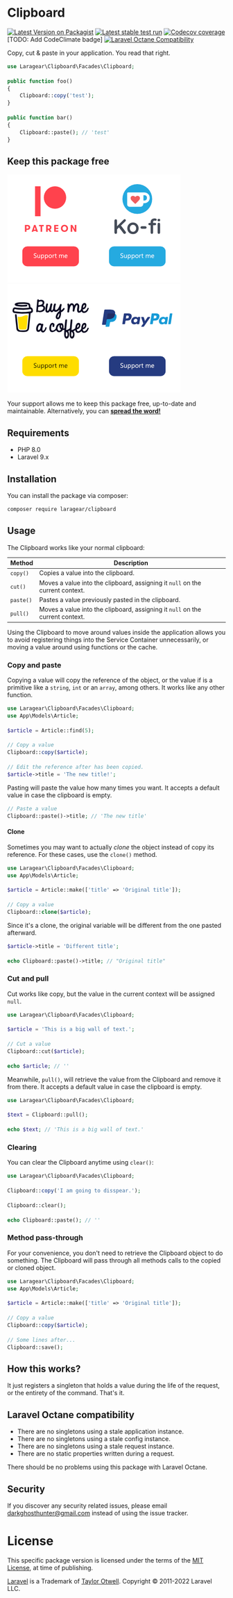 # Clipboard 
[![Latest Version on Packagist](https://img.shields.io/packagist/v/laragear/clipboard.svg)](https://packagist.org/packages/laragear/clipboard) [![Latest stable test run](https://github.com/Laragear/Clipboard/workflows/Tests/badge.svg)](https://github.com/Laragear/Clipboard/actions) [![Codecov coverage](https://codecov.io/gh/Laragear/Clipboard/branch/1.x/graph/badge.svg?token=Io2axyOxnY)](https://codecov.io/gh/Laragear/Clipboard) [TODO: Add CodeClimate badge] [![Laravel Octane Compatibility](https://img.shields.io/badge/Laravel%20Octane-Compatible-success?style=flat&logo=laravel)](https://laravel.com/docs/9.x/octane#introduction)

Copy, cut & paste in your application. You read that right.

```php
use Laragear\Clipboard\Facades\Clipboard;

public function foo()
{
    Clipboard::copy('test');
}

public function bar()
{
    Clipboard::paste(); // 'test'
}
```

## Keep this package free

[![](.assets/patreon.png)](https://patreon.com/packagesforlaravel)[![](.assets/ko-fi.png)](https://ko-fi.com/DarkGhostHunter)[![](.assets/buymeacoffee.png)](https://www.buymeacoffee.com/darkghosthunter)[![](.assets/paypal.png)](https://www.paypal.com/paypalme/darkghosthunter)

Your support allows me to keep this package free, up-to-date and maintainable. Alternatively, you can **[spread the word!](http://twitter.com/share?text=I%20am%20using%20this%20cool%20PHP%20package&url=https://github.com%2FLaragear%2FCacheQuery&hashtags=PHP,Laravel)**

## Requirements

* PHP 8.0
* Laravel 9.x

## Installation

You can install the package via composer:

```bash
composer require laragear/clipboard
```

## Usage

The Clipboard works like your normal clipboard:

| Method    | Description                                                                   |
|-----------|-------------------------------------------------------------------------------|
| `copy()`  | Copies a value into the clipboard.                                            |
| `cut()`   | Moves a value into the clipboard, assigning it `null` on the current context. |
| `paste()` | Pastes a value previously pasted in the clipboard.                            |
| `pull()`  | Moves a value into the clipboard, assigning it `null` on the current context. |

Using the Clipboard to move around values inside the application allows you to avoid registering things into the Service Container unnecessarily, or moving a value around using functions or the cache.

### Copy and paste

Copying a value will copy the reference of the object, or the value if is a primitive like a `string`, `int` or an `array`, among others. It works like any other function.

```php
use Laragear\Clipboard\Facades\Clipboard;
use App\Models\Article;

$article = Article::find(5);

// Copy a value
Clipboard::copy($article);

// Edit the reference after has been copied.
$article->title = 'The new title!';
```

Pasting will paste the value how many times you want. It accepts a default value in case the clipboard is empty.

```php
// Paste a value
Clipboard::paste()->title; // 'The new title'
```

#### Clone

Sometimes you may want to actually _clone_ the object instead of copy its reference. For these cases, use the `clone()` method.

```php
use Laragear\Clipboard\Facades\Clipboard;
use App\Models\Article;

$article = Article::make(['title' => 'Original title']);

// Copy a value
Clipboard::clone($article);
```

Since it's a clone, the original variable will be different from the one pasted afterward.

```php
$article->title = 'Different title';

echo Clipboard::paste()->title; // "Original title"
```

### Cut and pull

Cut works like copy, but the value in the current context will be assigned `null`.

```php
use Laragear\Clipboard\Facades\Clipboard;

$article = 'This is a big wall of text.';

// Cut a value
Clipboard::cut($article);

echo $article; // ''
```

Meanwhile, `pull()`, will retrieve the value from the Clipboard and remove it from there. It accepts a default value in case the clipboard is empty.

```php
use Laragear\Clipboard\Facades\Clipboard;

$text = Clipboard::pull();

echo $text; // 'This is a big wall of text.'
```

### Clearing

You can clear the Clipboard anytime using `clear()`:

```php
use Laragear\Clipboard\Facades\Clipboard;

Clipboard::copy('I am going to disspear.');

Clipboard::clear();

echo Clipboard::paste(); // ''
```

### Method pass-through

For your convenience, you don't need to retrieve the Clipboard object to do something. The Clipboard will pass through all methods calls to the copied or cloned object.

```php
use Laragear\Clipboard\Facades\Clipboard;
use App\Models\Article;

$article = Article::make(['title' => 'Original title']);

// Copy a value
Clipboard::copy($article);

// Some lines after...
Clipboard::save();
```

## How this works?

It just registers a singleton that holds a value during the life of the request, or the entirety of the command. That's it.

## Laravel Octane compatibility

- There are no singletons using a stale application instance.
- There are no singletons using a stale config instance.
- There are no singletons using a stale request instance.
- There are no static properties written during a request.

There should be no problems using this package with Laravel Octane.

## Security

If you discover any security related issues, please email darkghosthunter@gmail.com instead of using the issue tracker.

# License

This specific package version is licensed under the terms of the [MIT License](LICENSE.md), at time of publishing.

[Laravel](https://laravel.com) is a Trademark of [Taylor Otwell](https://github.com/TaylorOtwell/). Copyright © 2011-2022 Laravel LLC.
